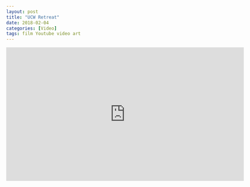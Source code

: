 ```yaml
---
layout: post
title: "UCW Retreat"
date: 2018-02-04
categories: [Video]
tags: film Youtube video art
---
```

<div class="video-responsive">
<iframe width="640" height="360" src="https://www.youtube.com/embed/MNWd_ZnG1tI?ecver=1" frameborder="0" allow="autoplay; encrypted-media" allowfullscreen></iframe>
 </div>
